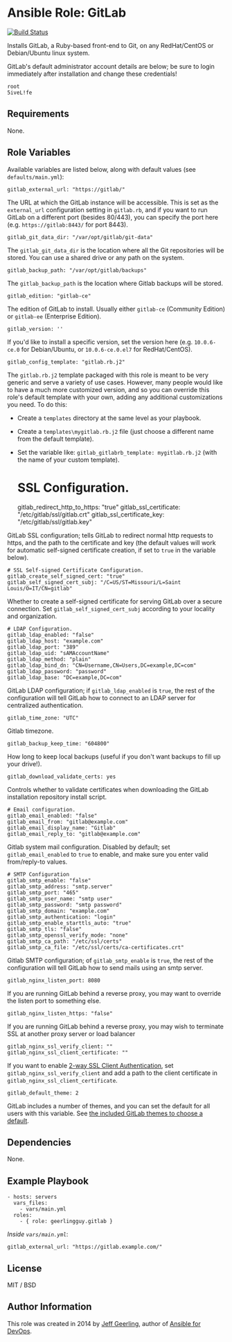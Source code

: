 # Ansible Role: GitLab

[![Build Status](https://travis-ci.org/geerlingguy/ansible-role-gitlab.svg?branch=master)](https://travis-ci.org/geerlingguy/ansible-role-gitlab)

Installs GitLab, a Ruby-based front-end to Git, on any RedHat/CentOS or Debian/Ubuntu linux system.

GitLab's default administrator account details are below; be sure to login immediately after installation and change these credentials!

    root
    5iveL!fe

## Requirements

None.

## Role Variables

Available variables are listed below, along with default values (see `defaults/main.yml`):

    gitlab_external_url: "https://gitlab/"

The URL at which the GitLab instance will be accessible. This is set as the `external_url` configuration setting in `gitlab.rb`, and if you want to run GitLab on a different port (besides 80/443), you can specify the port here (e.g. `https://gitlab:8443/` for port 8443).

    gitlab_git_data_dir: "/var/opt/gitlab/git-data"

The `gitlab_git_data_dir` is the location where all the Git repositories will be stored. You can use a shared drive or any path on the system.

    gitlab_backup_path: "/var/opt/gitlab/backups"

The `gitlab_backup_path` is the location where Gitlab backups will be stored.

    gitlab_edition: "gitlab-ce"

The edition of GitLab to install. Usually either `gitlab-ce` (Community Edition) or `gitlab-ee` (Enterprise Edition).

    gitlab_version: ''

If you'd like to install a specific version, set the version here (e.g. `10.0.6-ce.0` for Debian/Ubuntu, or `10.0.6-ce.0.el7` for RedHat/CentOS).

    gitlab_config_template: "gitlab.rb.j2"

The `gitlab.rb.j2` template packaged with this role is meant to be very generic and serve a variety of use cases. However, many people would like to have a much more customized version, and so you can override this role's default template with your own, adding any additional customizations you need. To do this:

  - Create a `templates` directory at the same level as your playbook.
  - Create a `templates\mygitlab.rb.j2` file (just choose a different name from the default template).
  - Set the variable like: `gitlab_gitlabrb_template: mygitlab.rb.j2` (with the name of your custom template).

    # SSL Configuration.
    gitlab_redirect_http_to_https: "true"
    gitlab_ssl_certificate: "/etc/gitlab/ssl/gitlab.crt"
    gitlab_ssl_certificate_key: "/etc/gitlab/ssl/gitlab.key"

GitLab SSL configuration; tells GitLab to redirect normal http requests to https, and the path to the certificate and key (the default values will work for automatic self-signed certificate creation, if set to `true` in the variable below).

    # SSL Self-signed Certificate Configuration.
    gitlab_create_self_signed_cert: "true"
    gitlab_self_signed_cert_subj: "/C=US/ST=Missouri/L=Saint Louis/O=IT/CN=gitlab"

Whether to create a self-signed certificate for serving GitLab over a secure connection. Set `gitlab_self_signed_cert_subj` according to your locality and organization.

    # LDAP Configuration.
    gitlab_ldap_enabled: "false"
    gitlab_ldap_host: "example.com"
    gitlab_ldap_port: "389"
    gitlab_ldap_uid: "sAMAccountName"
    gitlab_ldap_method: "plain"
    gitlab_ldap_bind_dn: "CN=Username,CN=Users,DC=example,DC=com"
    gitlab_ldap_password: "password"
    gitlab_ldap_base: "DC=example,DC=com"

GitLab LDAP configuration; if `gitlab_ldap_enabled` is `true`, the rest of the configuration will tell GitLab how to connect to an LDAP server for centralized authentication.

    gitlab_time_zone: "UTC"

Gitlab timezone.

    gitlab_backup_keep_time: "604800"

How long to keep local backups (useful if you don't want backups to fill up your drive!).

    gitlab_download_validate_certs: yes

Controls whether to validate certificates when downloading the GitLab installation repository install script.

    # Email configuration.
    gitlab_email_enabled: "false"
    gitlab_email_from: "gitlab@example.com"
    gitlab_email_display_name: "Gitlab"
    gitlab_email_reply_to: "gitlab@example.com"

Gitlab system mail configuration. Disabled by default; set `gitlab_email_enabled` to `true` to enable, and make sure you enter valid from/reply-to values.

    # SMTP Configuration
    gitlab_smtp_enable: "false"
    gitlab_smtp_address: "smtp.server"
    gitlab_smtp_port: "465"
    gitlab_smtp_user_name: "smtp user"
    gitlab_smtp_password: "smtp password"
    gitlab_smtp_domain: "example.com"
    gitlab_smtp_authentication: "login"
    gitlab_smtp_enable_starttls_auto: "true"
    gitlab_smtp_tls: "false"
    gitlab_smtp_openssl_verify_mode: "none"
    gitlab_smtp_ca_path: "/etc/ssl/certs"
    gitlab_smtp_ca_file: "/etc/ssl/certs/ca-certificates.crt"

Gitlab SMTP configuration; of `gitlab_smtp_enable` is `true`, the rest of the configuration will tell GitLab how to send mails using an smtp server.

    gitlab_nginx_listen_port: 8080

If you are running GitLab behind a reverse proxy, you may want to override the listen port to something else.

    gitlab_nginx_listen_https: "false"

If you are running GitLab behind a reverse proxy, you may wish to terminate SSL at another proxy server or load balancer

    gitlab_nginx_ssl_verify_client: ""
    gitlab_nginx_ssl_client_certificate: ""

If you want to enable [2-way SSL Client Authentication](https://docs.gitlab.com/omnibus/settings/nginx.html#enable-2-way-ssl-client-authentication), set `gitlab_nginx_ssl_verify_client` and add a path to the client certificate in `gitlab_nginx_ssl_client_certificate`.

    gitlab_default_theme: 2

GitLab includes a number of themes, and you can set the default for all users with this variable. See [the included GitLab themes to choose a default](https://github.com/gitlabhq/gitlabhq/blob/master/config/gitlab.yml.example#L79-L85).

## Dependencies

None.

## Example Playbook

    - hosts: servers
      vars_files:
        - vars/main.yml
      roles:
        - { role: geerlingguy.gitlab }

*Inside `vars/main.yml`*:

    gitlab_external_url: "https://gitlab.example.com/"

## License

MIT / BSD

## Author Information

This role was created in 2014 by [Jeff Geerling](http://jeffgeerling.com/), author of [Ansible for DevOps](http://ansiblefordevops.com/).
